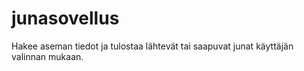 # junasovellus
Hakee aseman tiedot ja tulostaa lähtevät tai saapuvat junat käyttäjän valinnan mukaan.
